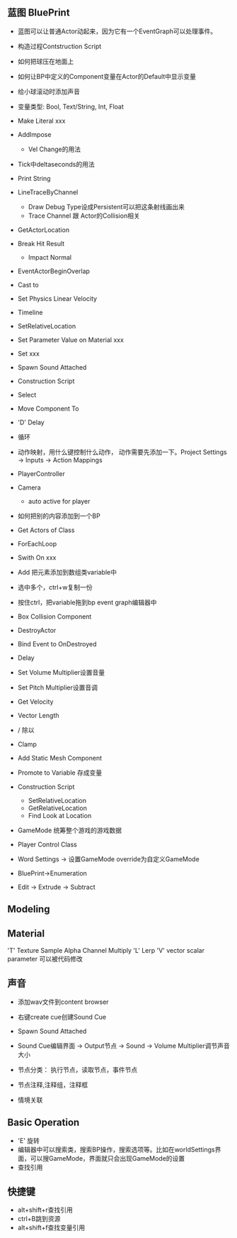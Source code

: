 
## 蓝图 BluePrint
- 蓝图可以让普通Actor动起来，因为它有一个EventGraph可以处理事件。
- 构造过程Contstruction Script
- 如何把球压在地面上
- 如何让BP中定义的Component变量在Actor的Default中显示变量
- 给小球滚动时添加声音
- 变量类型: Bool, Text/String, Int, Float

- Make Literal xxx
- AddImpose
  - Vel Change的用法
- Tick中deltaseconds的用法
- Print String
- LineTraceByChannel
  - Draw Debug Type设成Persistent可以把这条射线画出来
  - Trace Channel 跟 Actor的Collision相关
- GetActorLocation
- Break Hit Result
  - Impact Normal
- EventActorBeginOverlap
- Cast to 
- Set Physics Linear Velocity
- Timeline
- SetRelativeLocation
- Set Parameter Value on Material xxx
- Set xxx
- Spawn Sound Attached

- Construction Script
- Select
- Move Component To
- 'D' Delay
- 循环
- 动作映射，用什么键控制什么动作， 动作需要先添加一下。Project Settings -> Inputs -> Action Mappings
- PlayerController
- Camera
  - auto active for player

- 如何把别的内容添加到一个BP

- Get Actors of Class
- ForEachLoop
- Swith On xxx
- Add 把元素添加到数组类variable中
- 选中多个，ctrl+w复制一份
- 按住ctrl，把variable拖到bp event graph编辑器中
- Box Collision Component
- DestroyActor
- Bind Event to OnDestroyed
- Delay
- Set Volume Multiplier设置音量
- Set Pitch Multiplier设置音调
- Get Velocity
- Vector Length
- / 除以
- Clamp
- Add Static Mesh Component
- Promote to Variable 存成变量

- Construction Script
  - SetRelativeLocation
  - GetRelativeLocation
  - Find Look at Location

- GameMode 统筹整个游戏的游戏数据
- Player Control Class
- Word Settings -> 设置GameMode override为自定义GameMode

- BluePrint->Enumeration

- Edit -> Extrude -> Subtract

## Modeling

## Material
'T' Texture Sample
  Alpha Channel
Multiply
'L' Lerp
'V' vector
scalar parameter 可以被代码修改

## 声音
- 添加wav文件到content browser
- 右键create cue创建Sound Cue
- Spawn Sound Attached
- Sound Cue编辑界面 -> Output节点 -> Sound -> Volume Multiplier调节声音大小

- 节点分类： 执行节点，读取节点，事件节点
- 节点注释,注释组，注释框
- 情境关联

## Basic Operation
- 'E' 旋转
- 编辑器中可以搜索类，搜索BP操作，搜索选项等。比如在worldSettings界面，可以搜GameMode，界面就只会出现GameMode的设置
- 查找引用

## 快捷键
- alt+shift+r查找引用
- ctrl+B跳到资源
- alt+shift+f查找变量引用
